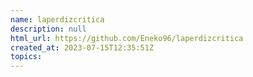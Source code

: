 ```yaml
---
name: laperdizcritica
description: null
html_url: https://github.com/Eneko96/laperdizcritica
created_at: 2023-07-15T12:35:51Z
topics: 
---
```

